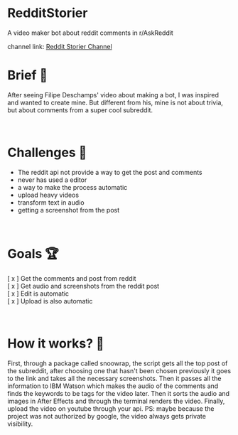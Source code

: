 # RedditStorier
A video maker bot about reddit comments in r/AskReddit<br>

channel link: [Reddit Storier Channel](https://www.youtube.com/channel/UCTCzl863i54MPp-uINvdyTg)

# Brief 📖
After seeing Filipe Deschamps' video about making a bot, I was inspired and wanted to create mine. But different from his, mine is not about trivia, but about comments from a super cool subreddit.

<br>


# Challenges 🐢
- The reddit api not provide a way to get the post and comments
- never has used a editor
- a way to make the process automatic
- upload heavy videos
- transform text in audio
- getting a screenshot from the post

<br>


# Goals 🏆
[ x ] Get the comments and post from reddit<br>
[ x ] Get audio and screenshots from the reddit post<br>
[ x ] Edit is automatic <br>
[ x ] Upload is also automatic <br>

<br>

# How it works? 💼
First, through a package called snoowrap, the script gets all the top post of the subreddit, after choosing one that hasn't been chosen previously it goes to the link and takes all the necessary screenshots.
Then it passes all the information to IBM Watson which makes the audio of the comments and finds the keywords to be tags for the video later.
Then it sorts the audio and images in After Effects and through the terminal renders the video.
Finally, upload the video on youtube through your api.
PS: maybe because the project was not authorized by google, the video always gets private visibility.



